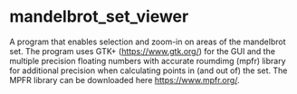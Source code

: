 # mandelbrot_set_viewer
A program that enables selection and zoom-in on areas of the mandelbrot set.
The program uses GTK+ (https://www.gtk.org/) for the GUI and the multiple 
precision floating numbers with accurate roumdimg (mpfr) library for additional 
precision when calculating points in (and out of) the set. The MPFR library can 
be downloaded here https://www.mpfr.org/.
